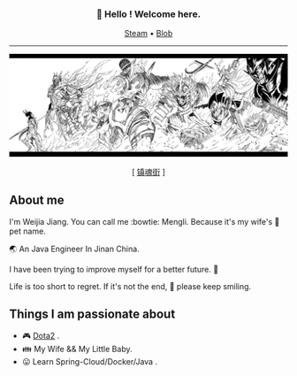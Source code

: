 <h3 align="center">👋 Hello ! Welcome here.</h3>
<p align="center">
  <a href="https://steamcommunity.com/id/mengli/">Steam</a> •
  <a href="http://imengli.com/">Blob</a>
</p>

---

![image](https://github.com/MMMMMMLi/MMMMMMLi/blob/master/images/cao.jpg)

<p align="center">
  [  <a href="https://www.u17.com/comic/3166.html">镇魂街</a>  ]
</p>

## About me

I'm Weijia Jiang. You can call me :bowtie: Mengli. Because it's my wife's :sparkling_heart: pet name.

:earth_asia: An Java Engineer In Jinan China. 

I have been trying to improve myself for a better future. :100:

Life is too short to regret. If it's not the end, :muscle: please keep smiling.

## Things I am passionate about

- :video_game: [Dota2](https://steamcommunity.com/id/mengli/) .
- :family: My Wife && My Little Baby.
- :stuck_out_tongue: Learn Spring-Cloud/Docker/Java .

<!--
<img align="right" alt="Hello" src="https://github.com/MMMMMMLi/MMMMMMLi/blob/master/Hello.jpeg" />

## Github Statistics

![Anurag's github stats](https://github-readme-stats.vercel.app/api?username=MMMMMMLi&hide=issues&show_icons=true)

![Lang](https://github-readme-stats.vercel.app/api/top-langs/?username=MMMMMMLi&layout=compact&count_private=true&theme=default&hide=css,html,javascript)

[![Top Langs](https://github-readme-stats.vercel.app/api/top-langs/?username=MMMMMMLi)](https://github.com/anuraghazra/github-readme-stats)

-->
